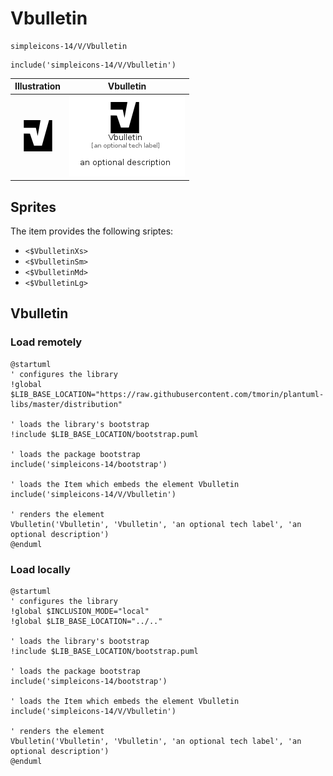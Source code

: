 # Vbulletin


```text
simpleicons-14/V/Vbulletin
```

```text
include('simpleicons-14/V/Vbulletin')
```



| Illustration | Vbulletin |
| :---: | :---: |
| ![illustration for Illustration](../../simpleicons-14/V/Vbulletin.png) | ![illustration for Vbulletin](../../simpleicons-14/V/Vbulletin.Local.png) |



## Sprites
The item provides the following sriptes:

- `<$VbulletinXs>`
- `<$VbulletinSm>`
- `<$VbulletinMd>`
- `<$VbulletinLg>`





## Vbulletin

### Load remotely
```plantuml
@startuml
' configures the library
!global $LIB_BASE_LOCATION="https://raw.githubusercontent.com/tmorin/plantuml-libs/master/distribution"

' loads the library's bootstrap
!include $LIB_BASE_LOCATION/bootstrap.puml

' loads the package bootstrap
include('simpleicons-14/bootstrap')

' loads the Item which embeds the element Vbulletin
include('simpleicons-14/V/Vbulletin')

' renders the element
Vbulletin('Vbulletin', 'Vbulletin', 'an optional tech label', 'an optional description')
@enduml
```

### Load locally
```plantuml
@startuml
' configures the library
!global $INCLUSION_MODE="local"
!global $LIB_BASE_LOCATION="../.."

' loads the library's bootstrap
!include $LIB_BASE_LOCATION/bootstrap.puml

' loads the package bootstrap
include('simpleicons-14/bootstrap')

' loads the Item which embeds the element Vbulletin
include('simpleicons-14/V/Vbulletin')

' renders the element
Vbulletin('Vbulletin', 'Vbulletin', 'an optional tech label', 'an optional description')
@enduml
```

